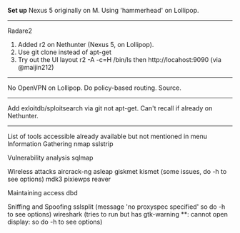 
**Set up**
Nexus 5 originally on M. Using 'hammerhead' on Lollipop.

---

Radare2

1. Added r2 on Nethunter (Nexus 5, on Lollipop).  
2. Use git clone instead of apt-get
3. Try out the UI layout r2 -A -c=H /bin/ls then http://locahost:9090 (via @maijin212)

---

No OpenVPN on Lollipop. Do policy-based routing. Source.

---

Add exloitdb/sploitsearch via git not apt-get. Can't recall if already on Nethunter.

---

List of tools accessible already available but not mentioned in menu
Information Gathering
nmap
sslstrip 

Vulnerability analysis
sqlmap

Wireless attacks
aircrack-ng
asleap
giskmet
kismet (some issues, do -h to see options)
mdk3
pixiewps
reaver

Maintaining access
dbd

Sniffing and Spoofing
sslsplit (message 'no proxyspec specified' so do -h to see options)
wireshark (tries to run but has gtk-warning **: cannot open display: so do -h to see options)
